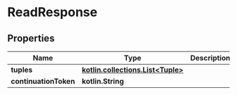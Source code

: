 
# ReadResponse

## Properties
Name | Type | Description | Notes
------------ | ------------- | ------------- | -------------
**tuples** | [**kotlin.collections.List&lt;Tuple&gt;**](Tuple.md) |  |  [optional]
**continuationToken** | **kotlin.String** |  |  [optional]



